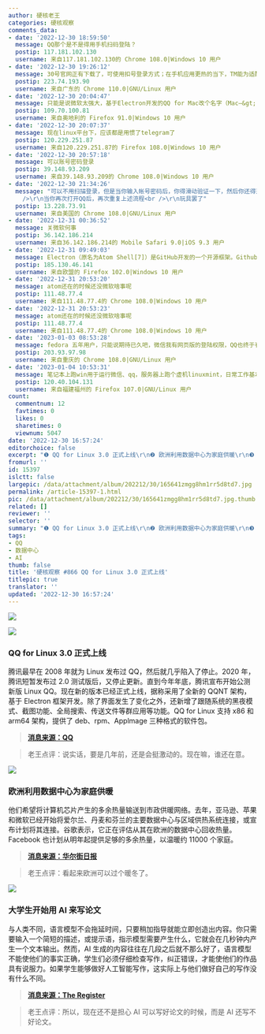 ```yaml
---
author: 硬核老王
categories: 硬核观察
comments_data:
- date: '2022-12-30 18:59:50'
  message: QQ那个是不是得用手机扫码登陆？
  postip: 117.181.102.130
  username: 来自117.181.102.130的 Chrome 108.0|Windows 10 用户
- date: '2022-12-30 19:26:12'
  message: 30号官网正有下载了，可使用扣号登录方式；在手机应用更热的当下，TM能为适配Linux平台改造成legacy IM产品，侧面映证国内当下Linux平台的发展形态正趋于向上健康的态度，值得点赞！
  postip: 223.74.193.90
  username: 来自广东的 Chrome 110.0|GNU/Linux 用户
- date: '2022-12-30 20:04:47'
  message: 只能是说微软太强大，基于Electron开发的QQ for Mac改个名字（Mac—&gt;Linux）就成功运行在Linux上。
  postip: 109.70.100.81
  username: 来自奥地利的 Firefox 91.0|Windows 10 用户
- date: '2022-12-30 20:07:37'
  message: 现在linux平台下，应该都是用惯了telegram了
  postip: 120.229.251.87
  username: 来自120.229.251.87的 Firefox 108.0|Windows 10 用户
- date: '2022-12-30 20:57:18'
  message: 可以账号密码登录
  postip: 39.148.93.209
  username: 来自39.148.93.209的 Chrome 108.0|Windows 10 用户
- date: '2022-12-30 21:34:26'
  message: "可以不用扫描登录，但是当你输入帐号密码后，你得滑动验证一下，然后你还得选择一下是手机qq上验证还是扫码登录，然后手机上还收不到验证。<br
    />\r\n当你再次打开QQ后，再次重复上述流程<br />\r\n玩具罢了"
  postip: 13.228.73.91
  username: 来自美国的 Chrome 108.0|GNU/Linux 用户
- date: '2022-12-31 00:36:52'
  message: 关微软何事
  postip: 36.142.186.214
  username: 来自36.142.186.214的 Mobile Safari 9.0|iOS 9.3 用户
- date: '2022-12-31 09:49:03'
  message: Electron（原名为Atom Shell[7]）是GitHub开发的一个开源框架。Github已被微软收购，不能说没关系
  postip: 185.130.46.141
  username: 来自欧盟的 Firefox 102.0|Windows 10 用户
- date: '2022-12-31 20:53:20'
  message: atom还在的时候还没微软啥事呢
  postip: 111.48.77.4
  username: 来自111.48.77.4的 Chrome 108.0|Windows 10 用户
- date: '2022-12-31 20:53:23'
  message: atom还在的时候还没微软啥事呢
  postip: 111.48.77.4
  username: 来自111.48.77.4的 Chrome 108.0|Windows 10 用户
- date: '2023-01-03 08:53:28'
  message: fedora 五年用户，只能说期待已久吧，微信我有网页版的登陆权限，QQ也终于有了完整的linux版本，现在终于没有可以让我继续停留windows的理由了。
  postip: 203.93.97.98
  username: 来自重庆的 Chrome 108.0|GNU/Linux 用户
- date: '2023-01-04 10:53:31'
  message: 笔记本上跑win用于运行微信、qq，服务器上跑个虚机linuxmint，日常工作基本在linux上了
  postip: 120.40.104.131
  username: 来自福建福州的 Firefox 107.0|GNU/Linux 用户
count:
  commentnum: 12
  favtimes: 0
  likes: 0
  sharetimes: 0
  viewnum: 5047
date: '2022-12-30 16:57:24'
editorchoice: false
excerpt: "❶ QQ for Linux 3.0 正式上线\r\n❷ 欧洲利用数据中心为家庭供暖\r\n❸ 大学生开始用 AI 来写论文"
fromurl: ''
id: 15397
islctt: false
largepic: /data/attachment/album/202212/30/165641zmgg8hm1rr5d8td7.jpg
permalink: /article-15397-1.html
pic: /data/attachment/album/202212/30/165641zmgg8hm1rr5d8td7.jpg.thumb.jpg
related: []
reviewer: ''
selector: ''
summary: "❶ QQ for Linux 3.0 正式上线\r\n❷ 欧洲利用数据中心为家庭供暖\r\n❸ 大学生开始用 AI 来写论文"
tags:
- QQ
- 数据中心
- AI
thumb: false
title: '硬核观察 #866 QQ for Linux 3.0 正式上线'
titlepic: true
translator: ''
updated: '2022-12-30 16:57:24'
---
```


![](/data/attachment/album/202212/30/165641zmgg8hm1rr5d8td7.jpg)


![](/data/attachment/album/202212/30/165647z22xk3kjf06s63k0.jpg)


### QQ for Linux 3.0 正式上线


腾讯最早在 2008 年就为 Linux 发布过 QQ，然后就几乎陷入了停止。2020 年，腾讯短暂发布过 2.0 测试版后，又停止更新。直到今年年底，腾讯宣布开始公测新版 Linux QQ。现在新的版本已经正式上线，据称采用了全新的 QQNT 架构，基于 Electron 框架开发。除了界面发生了变化之外，还新增了跟随系统的黑夜模式、截图功能、全局搜索、传送文件等群应用等功能。QQ for Linux 支持 x86 和 arm64 架构，提供了 deb、rpm、Applmage 三种格式的软件包。



> 
> **[消息来源：QQ](https://im.qq.com/linuxqq/index.shtml)**
> 
> 
> 



> 
> 老王点评：说实话，要是几年前，还是会挺激动的。现在嘛，谁还在意。
> 
> 
> 


![](/data/attachment/album/202212/30/165657lhdc32io52nnknnd.jpg)


### 欧洲利用数据中心为家庭供暖


他们希望将计算机芯片产生的多余热量输送到市政供暖网络。去年，亚马逊、苹果和微软已经开始将爱尔兰、丹麦和芬兰的主要数据中心与区域供热系统连接，或宣布计划将其连接。谷歌表示，它正在评估从其在欧洲的数据中心回收热量。Facebook 也计划从明年起提供足够的多余热量，以温暖约 11000 个家庭。



> 
> **[消息来源：华尔街日报](https://www.wsj.com/articles/europe-taps-techs-power-hungry-data-centers-to-heat-homes-11672309944)**
> 
> 
> 



> 
> 老王点评：看起来欧洲可以过个暖冬了。
> 
> 
> 


![](/data/attachment/album/202212/30/165708j9g9qtlgmmqmbtxb.jpg)


### 大学生开始用 AI 来写论文


与人类不同，语言模型不会拖延时间，只要稍加指导就能立即创造出内容。你只需要输入一个简短的描述，或提示语，指示模型需要产生什么，它就会在几秒钟内产生一个文本输出。然而，AI 生成的内容往往在几段之后就不那么好了，语言模型不能使他们的事实正确，学生们必须仔细检查写作，纠正错误，才能使他们的作品具有说服力。如果学生能够做好人工智能写作，这实际上与他们做好自己的写作没有什么不同。



> 
> **[消息来源：The Register](https://www.theregister.com/2022/12/27/university_ai_essays_students)**
> 
> 
> 



> 
> 老王点评：所以，现在还不是担心 AI 可以写好论文的时候，而是 AI 还写不好论文。
> 
> 
>